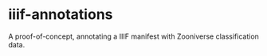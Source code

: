 # iiif-annotations
A proof-of-concept, annotating a IIIF manifest with Zooniverse classification data.
